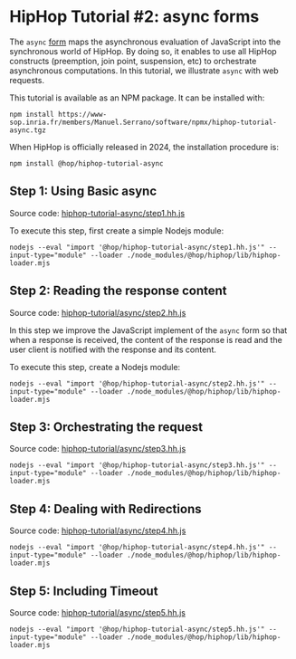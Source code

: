HipHop Tutorial #2: async forms
===============================

The `async` [form](http://hop.inria.fr/home/hiphop/async.html) maps
the asynchronous evaluation of JavaScript into the synchronous world
of HipHop. By doing so, it enables to use all HipHop constructs
(preemption, join point, suspension, etc) to orchestrate asynchronous
computations. In this tutorial, we illustrate `async` with web
requests.

This tutorial is available as an NPM package. It can be installed with:

```
npm install https://www-sop.inria.fr/members/Manuel.Serrano/software/npmx/hiphop-tutorial-async.tgz
```

When HipHop is officially released in 2024, the installation procedure is:

```
npm install @hop/hiphop-tutorial-async
```


Step 1: Using Basic async
-------------------------

Source code: [hiphop-tutorial-async/step1.hh.js](./step1.hh.js)


To execute this step, first create a simple Nodejs module:

```
nodejs --eval "import '@hop/hiphop-tutorial-async/step1.hh.js'" --input-type="module" --loader ./node_modules/@hop/hiphop/lib/hiphop-loader.mjs 
```


Step 2: Reading the response content
------------------------------------

Source code: [hiphop-tutorial/async/step2.hh.js](./step2.hh.js)

In this step we improve the JavaScript implement of the `async` form
so that when a response is received, the content of the response is
read and the user client is notified with the response and its
content. 

To execute this step, create a Nodejs module:

```
nodejs --eval "import '@hop/hiphop-tutorial-async/step2.hh.js'" --input-type="module" --loader ./node_modules/@hop/hiphop/lib/hiphop-loader.mjs 
```


Step 3: Orchestrating the request
---------------------------------

Source code: [hiphop-tutorial/async/step3.hh.js](./step3.hh.js)

```
nodejs --eval "import '@hop/hiphop-tutorial-async/step3.hh.js'" --input-type="module" --loader ./node_modules/@hop/hiphop/lib/hiphop-loader.mjs 
```


Step 4: Dealing with Redirections
---------------------------------

Source code: [hiphop-tutorial/async/step4.hh.js](./step4.hh.js)

```
nodejs --eval "import '@hop/hiphop-tutorial-async/step4.hh.js'" --input-type="module" --loader ./node_modules/@hop/hiphop/lib/hiphop-loader.mjs 
```

Step 5: Including Timeout
-------------------------

Source code: [hiphop-tutorial/async/step5.hh.js](./step5.hh.js)

```
nodejs --eval "import '@hop/hiphop-tutorial-async/step5.hh.js'" --input-type="module" --loader ./node_modules/@hop/hiphop/lib/hiphop-loader.mjs 
```
